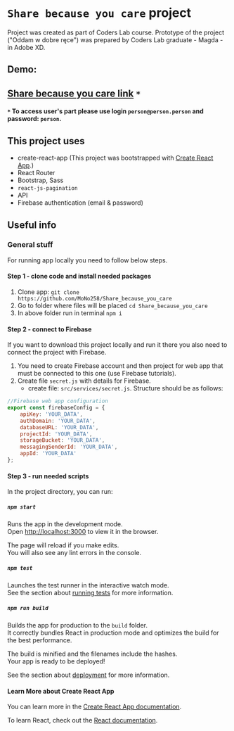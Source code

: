 # `Share because you care` project
Project was created as part of Coders Lab course. Prototype of the project ("Oddam w dobre ręce") was prepared by Coders Lab graduate - Magda - in Adobe XD.

## Demo:
## [Share because you care link](https://mono258.github.io/Share_because_you_care) `*`
#### `*` To access user's part please use login `person@person.person` and password: `person`.

## This project uses
* create-react-app (This project was bootstrapped with [Create React App](https://github.com/facebook/create-react-app).)
* React Router
* Bootstrap, Sass
* `react-js-pagination`
* API
* Firebase authentication (email & password)


## Useful info

### General stuff
For running app locally you need to follow below steps.

#### Step 1 - clone code and install needed packages
1. Clone app: `git clone https://github.com/MoNo258/Share_because_you_care`
2. Go to folder where files will be placed `cd Share_because_you_care`
3. In above folder run in terminal `npm i`

#### Step 2 - connect to Firebase
If you want to download this project locally and run it there you also need to connect the project with Firebase.
1. You need to create Firebase account and then project for web app that must be connected to this one (use Firebase tutorials).
2. Create file `secret.js` with details for Firebase.
    * create file: `src/services/secret.js`. Structure should be as follows:
```JavaScript
//Firebase web app configuration
export const firebaseConfig = {
    apiKey: 'YOUR_DATA',
    authDomain: 'YOUR_DATA',
    databaseURL: 'YOUR_DATA',
    projectId: 'YOUR_DATA',
    storageBucket: 'YOUR_DATA',
    messagingSenderId: 'YOUR_DATA',
    appId: 'YOUR_DATA'
};
```

#### Step 3 - run needed scripts

In the project directory, you can run:

##### `npm start`

Runs the app in the development mode.<br />
Open [http://localhost:3000](http://localhost:3000) to view it in the browser.

The page will reload if you make edits.<br />
You will also see any lint errors in the console.

##### `npm test`

Launches the test runner in the interactive watch mode.<br />
See the section about [running tests](https://facebook.github.io/create-react-app/docs/running-tests) for more information.

##### `npm run build`

Builds the app for production to the `build` folder.<br />
It correctly bundles React in production mode and optimizes the build for the best performance.

The build is minified and the filenames include the hashes.<br />
Your app is ready to be deployed!

See the section about [deployment](https://facebook.github.io/create-react-app/docs/deployment) for more information.

#### Learn More about Create React App

You can learn more in the [Create React App documentation](https://facebook.github.io/create-react-app/docs/getting-started).

To learn React, check out the [React documentation](https://reactjs.org/).
